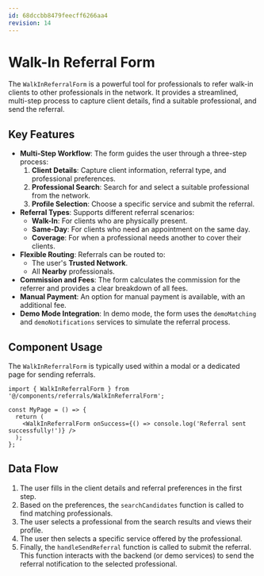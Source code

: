 ```yaml
---
id: 68dccbb8479feecff6266aa4
revision: 14
---
```


# Walk-In Referral Form

The `WalkInReferralForm` is a powerful tool for professionals to refer walk-in clients to other professionals in the network. It provides a streamlined, multi-step process to capture client details, find a suitable professional, and send the referral.

## Key Features

- **Multi-Step Workflow**: The form guides the user through a three-step process:
    1.  **Client Details**: Capture client information, referral type, and professional preferences.
    2.  **Professional Search**: Search for and select a suitable professional from the network.
    3.  **Profile Selection**: Choose a specific service and submit the referral.
- **Referral Types**: Supports different referral scenarios:
    - **Walk-In**: For clients who are physically present.
    - **Same-Day**: For clients who need an appointment on the same day.
    - **Coverage**: For when a professional needs another to cover their clients.
- **Flexible Routing**: Referrals can be routed to:
    - The user's **Trusted Network**.
    - All **Nearby** professionals.
- **Commission and Fees**: The form calculates the commission for the referrer and provides a clear breakdown of all fees.
- **Manual Payment**: An option for manual payment is available, with an additional fee.
- **Demo Mode Integration**: In demo mode, the form uses the `demoMatching` and `demoNotifications` services to simulate the referral process.

## Component Usage

The `WalkInReferralForm` is typically used within a modal or a dedicated page for sending referrals.

```tsx
import { WalkInReferralForm } from '@/components/referrals/WalkInReferralForm';

const MyPage = () => {
  return (
    <WalkInReferralForm onSuccess={() => console.log('Referral sent successfully!')} />
  );
};
```

## Data Flow

1.  The user fills in the client details and referral preferences in the first step.
2.  Based on the preferences, the `searchCandidates` function is called to find matching professionals.
3.  The user selects a professional from the search results and views their profile.
4.  The user then selects a specific service offered by the professional.
5.  Finally, the `handleSendReferral` function is called to submit the referral. This function interacts with the backend (or demo services) to send the referral notification to the selected professional.
